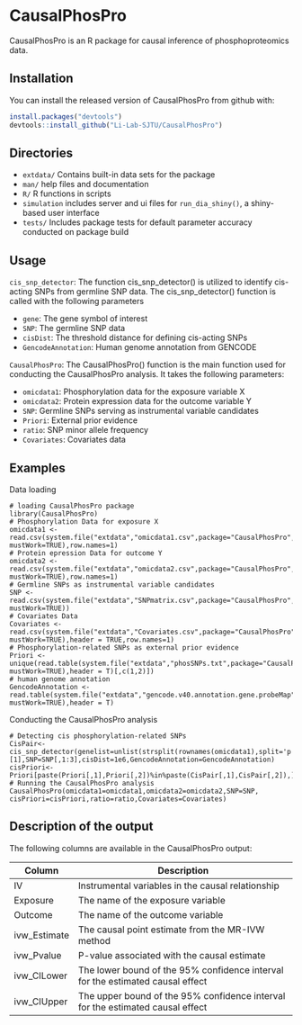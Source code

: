 
# CausalPhosPro

<!-- badges: start -->
<!-- badges: end -->

CausalPhosPro is an R package for causal inference of phosphoproteomics data.

## Installation

You can install the released version of CausalPhosPro from github with:

``` r
install.packages("devtools")
devtools::install_github("Li-Lab-SJTU/CausalPhosPro")
```

## Directories

-  `extdata/` Contains built-in data sets for the package
-  `man/`  help files and documentation
-  `R/`    R functions in scripts
-  `simulation` includes server and ui files for `run_dia_shiny()`, a shiny-based user interface
-  `tests/` Includes package tests for default parameter accuracy conducted on package build

## Usage
 `cis_snp_detector`:  The function cis_snp_detector() is utilized to identify cis-acting SNPs from germline SNP data. The cis_snp_detector() function is called with the following parameters
 -  `gene`: The gene symbol of interest
 -  `SNP`: The germline SNP data
 -  `cisDist`: The threshold distance for defining cis-acting SNPs
 -  `GencodeAnnotation`: Human genome annotation from GENCODE
   
 `CausalPhosPro`:  The CausalPhosPro() function is the main function used for conducting the CausalPhosPro analysis. It takes the following parameters:
-  `omicdata1`: Phosphorylation data for the exposure variable X
-  `omicdata2`: Protein expression data for the outcome variable Y
-  `SNP`: Germline SNPs serving as instrumental variable candidates
-  `Priori`: External prior evidence
-  `ratio`: SNP minor allele frequency
-  `Covariates`: Covariates data


## Examples
Data loading

```{r example}
# loading CausalPhosPro package
library(CausalPhosPro)
# Phosphorylation Data for exposure X
omicdata1 <- read.csv(system.file("extdata","omicdata1.csv",package="CausalPhosPro", mustWork=TRUE),row.names=1)
# Protein epression Data for outcome Y
omicdata2 <- read.csv(system.file("extdata","omicdata2.csv",package="CausalPhosPro", mustWork=TRUE),row.names=1)
# Germline SNPs as instrumental variable candidates
SNP <- read.csv(system.file("extdata","SNPmatrix.csv",package="CausalPhosPro", mustWork=TRUE))
# Covariates Data
Covariates <- read.csv(system.file("extdata","Covariates.csv",package="CausalPhosPro", mustWork=TRUE),header = TRUE,row.names=1)
# Phosphorylation-related SNPs as external prior evidence
Priori <- unique(read.table(system.file("extdata","phosSNPs.txt",package="CausalPhosPro", mustWork=TRUE),header = T)[,c(1,2)])
# human genome annotation
GencodeAnnotation <- read.table(system.file("extdata","gencode.v40.annotation.gene.probeMap",package="CausalPhosPro", mustWork=TRUE),header = T)
```
Conducting the CausalPhosPro analysis
```{r example}
# Detecting cis phosphorylation-related SNPs
CisPair<-cis_snp_detector(genelist=unlist(strsplit(rownames(omicdata1),split='p'))[1],SNP=SNP[,1:3],cisDist=1e6,GencodeAnnotation=GencodeAnnotation)
cisPriori<-Priori[paste(Priori[,1],Priori[,2])%in%paste(CisPair[,1],CisPair[,2]),]
# Running the CausalPhosPro analysis
CausalPhosPro(omicdata1=omicdata1,omicdata2=omicdata2,SNP=SNP, cisPriori=cisPriori,ratio=ratio,Covariates=Covariates)
```

## Description of the output

The following columns are available in the CausalPhosPro output:

| Column | Description |
| ------------- | ------------- |
| IV | Instrumental variables in the causal relationship |
| Exposure | The name of the exposure variable |
| Outcome | The name of the outcome variable |
| ivw_Estimate | The causal point estimate from the MR-IVW method |
| ivw_Pvalue | P-value associated with the causal estimate |
| ivw_CILower | The lower bound of the 95% confidence interval for the estimated causal effect |
| ivw_CIUpper | The upper bound of the 95% confidence interval for the estimated causal effect |

